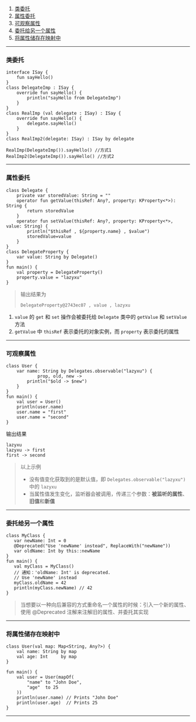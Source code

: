 


1. [类委托](#jumpclass)
2. [属性委托](#jumpfield)
3. [可观察属性](#jumpobserver)
4. [委托给另一个属性](#jumpByOther)
5. [将属性储存在映射中](#将属性储存在映射中)
-----------------

### <span id = "jumpclass">类委托</span>

```agsl
interface ISay {
    fun sayHello()
}
class DelegateImp : ISay {
    override fun sayHello() {
        println("sayHello from DelegateImp")
    }
}
class RealImp (val delegate : ISay) : ISay {
    override fun sayHello() {
        delegate.sayHello()
    }
}
class RealImp2(delegate: ISay) : ISay by delegate 
```
```agsl
RealImp(DelegateImp()).sayHello() //方式1
RealImp2(DelegateImp()).sayHello() //方式2
```

------------------

### <span id = "jumpfield">属性委托</span>

```agsl
class Delegate {
    private var storedValue: String = ""
    operator fun getValue(thisRef: Any?, property: KProperty<*>): String {
        return storedValue
    }
    operator fun setValue(thisRef: Any?, property: KProperty<*>, value: String) {
        println("$thisRef , ${property.name} , $value")
        storedValue=value
    }
}
class DelegateProperty {
    var value: String by Delegate()
}
fun main() {
    val property = DelegateProperty()
    property.value = "lazyxu"
}
```
>输出结果为
> 
> `DelegateProperty@2743ec07 , value , lazyxu`

1.  `value` 的 `get` 和 `set` 操作会被委托给 `Delegate` 类中的 `getValue` 和 `setValue` 方法
2. `getValue` 中 `thisRef` 表示委托的对象实例，而 `property` 表示委托的属性

----------------------------

### <span id = "jumpobserver">可观察属性</span>

```agsl
class User {
    var name: String by Delegates.observable("lazyxu") {
            prop, old, new ->
        println("$old -> $new")
    }
}
fun main() {
    val user = User()
    println(user.name)
    user.name = "first"
    user.name = "second"
}
```
输出结果
```agsl
lazyxu
lazyxu -> first
first -> second
```
> 以上示例
>- 没有值变化获取到的是默认值，即 `Delegates.observable("lazyxu")` 中的 `lazyxu`
>- 当属性值发生变化，监听器会被调用，传递三个参数：**被监听的属性**、**旧值**和**新值**


--------------------------

### <span id = "jumpByOther">委托给另一个属性</span>

```agsl
class MyClass {
   var newName: Int = 0
   @Deprecated("Use 'newName' instead", ReplaceWith("newName"))
   var oldName: Int by this::newName
}
fun main() {
   val myClass = MyClass()
   // 通知：'oldName: Int' is deprecated.
   // Use 'newName' instead
   myClass.oldName = 42
   println(myClass.newName) // 42
}
```
>当想要以一种向后兼容的方式重命名一个属性的时候：引入一个新的属性、 使用 @Deprecated 注解来注解旧的属性、并委托其实现


--------------------
### <span id = "jumpMap">将属性储存在映射中</span>


```agsl
class User(val map: Map<String, Any?>) {
    val name: String by map
    val age: Int     by map
}

fun main() {
    val user = User(mapOf(
        "name" to "John Doe",
        "age"  to 25
    ))
    println(user.name) // Prints "John Doe"
    println(user.age)  // Prints 25
}
```

--------------